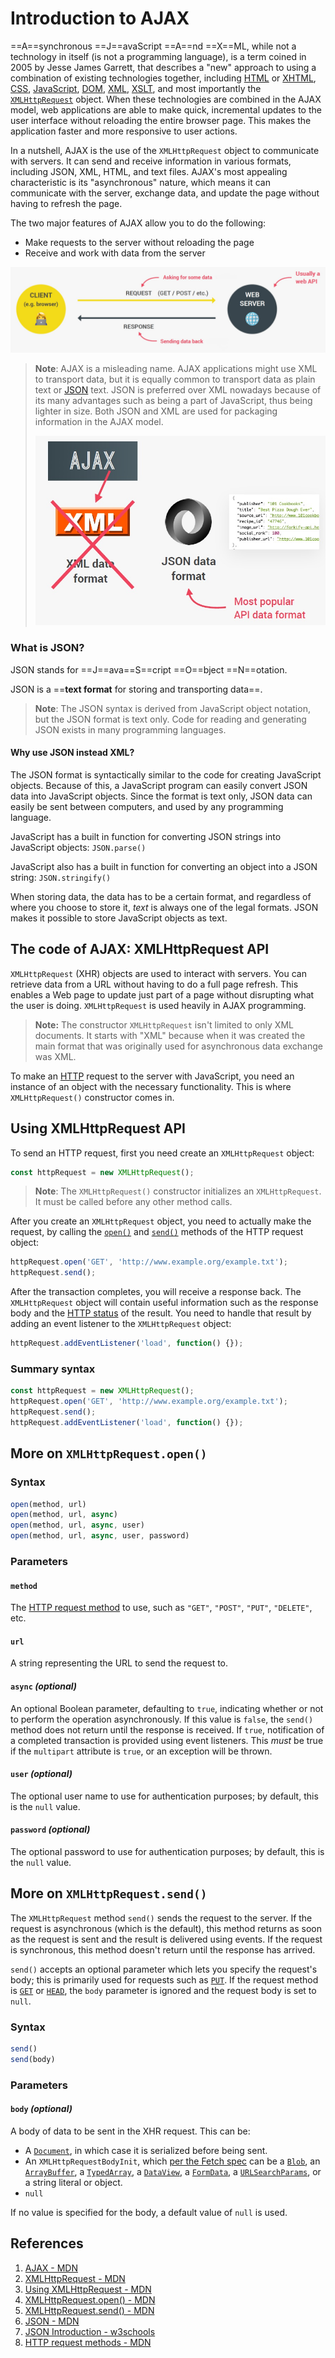 # Introduction to AJAX

==A==synchronous ==J==avaScript ==A==nd ==X==ML, while not a technology in itself (is not a programming language), is a term coined in 2005 by Jesse James Garrett, that describes a "new" approach to using a combination of existing technologies together, including [HTML](https://developer.mozilla.org/en-US/docs/Web/HTML) or [XHTML](https://developer.mozilla.org/en-US/docs/Glossary/XHTML), [CSS](https://developer.mozilla.org/en-US/docs/Web/CSS), [JavaScript](https://developer.mozilla.org/en-US/docs/Web/JavaScript), [DOM](https://developer.mozilla.org/en-US/docs/Web/API/Document_Object_Model), [XML](https://developer.mozilla.org/en-US/docs/Web/XML), [XSLT](https://developer.mozilla.org/en-US/docs/Web/XSLT), and most importantly the [`XMLHttpRequest`](https://developer.mozilla.org/en-US/docs/Web/API/XMLHttpRequest) object. When these technologies are combined in the AJAX model, web applications are able to make quick, incremental updates to the user interface without reloading the entire browser page. This makes the application faster and more responsive to user actions.

In a nutshell, AJAX is the use of the `XMLHttpRequest` object to communicate with servers. It can send and receive information in various formats, including JSON, XML, HTML, and text files. AJAX's most appealing characteristic is its "asynchronous" nature, which means it can communicate with the server, exchange data, and update the page without having to refresh the page.

The two major features of AJAX allow you to do the following:

- Make requests to the server without reloading the page
- Receive and work with data from the server

![asynchronous_ajax](../../img/asynchronous_ajax.jpg)

> **Note**: AJAX is a misleading name. AJAX applications might use XML to transport data, but it is equally common to transport data as plain text or [JSON](https://developer.mozilla.org/en-US/docs/Glossary/JSON) text. JSON is preferred over XML nowadays because of its many advantages such as being a part of JavaScript, thus being lighter in size. Both JSON and XML are used for packaging information in the AJAX model.
>
> ![async](../../img/asynchronous_api-format.jpg)

### What is JSON?

JSON stands for ==J==ava==S==cript ==O==bject ==N==otation.

JSON is a ==**text format** for storing and transporting data==.

> **Note**: The JSON syntax is derived from JavaScript object notation, but the JSON format is text only. Code for reading and generating JSON exists in many programming languages.

#### Why use JSON instead XML?

The JSON format is syntactically similar to the code for creating JavaScript objects. Because of this, a JavaScript program can easily convert JSON data into JavaScript objects. Since the format is text only, JSON data can easily be sent between computers, and used by any programming language.

JavaScript has a built in function for converting JSON strings into JavaScript objects: `JSON.parse()`

JavaScript also has a built in function for converting an object into a JSON string: `JSON.stringify()`

When storing data, the data has to be a certain format, and regardless of where you choose to store it, *text* is always one of the legal formats. JSON makes it possible to store JavaScript objects as text.

## The code of AJAX: XMLHttpRequest API

`XMLHttpRequest` (XHR) objects are used to interact with servers. You can retrieve data from a URL without having to do a full page refresh. This enables a Web page to update just part of a page without disrupting what the user is doing. `XMLHttpRequest` is used heavily in AJAX programming.

> **Note:** The constructor `XMLHttpRequest` isn't limited to only XML documents. It starts with "XML" because when it was created the main format that was originally used for asynchronous data exchange was XML.

To make an [HTTP](https://developer.mozilla.org/en-US/docs/Web/HTTP) request to the server with JavaScript, you need an instance of an object with the necessary functionality. This is where `XMLHttpRequest()` constructor comes in.

## Using XMLHttpRequest API

To send an HTTP request, first you need create an `XMLHttpRequest` object:

```js
const httpRequest = new XMLHttpRequest();
```

> **Note**: The `XMLHttpRequest()` constructor initializes an `XMLHttpRequest`. It must be called before any other method calls.

After you create an `XMLHttpRequest` object, you need to actually make the request, by calling the [`open()`](https://developer.mozilla.org/en-US/docs/Web/API/XMLHttpRequest/open) and [`send()`](https://developer.mozilla.org/en-US/docs/Web/API/XMLHttpRequest/send) methods of the HTTP request object:

```js
httpRequest.open('GET', 'http://www.example.org/example.txt');
httpRequest.send();
```

After the transaction completes, you will receive a response back. The `XMLHttpRequest` object will contain useful information such as the response body and the [HTTP status](https://developer.mozilla.org/en-US/docs/Web/HTTP/Status) of the result. You need to handle that result by adding an event listener to the `XMLHttpRequest` object:

```js
httpRequest.addEventListener('load', function() {});
```

### Summary syntax

```js
const httpRequest = new XMLHttpRequest();
httpRequest.open('GET', 'http://www.example.org/example.txt');
httpRequest.send();
httpRequest.addEventListener('load', function() {});
```

## More on `XMLHttpRequest.open()`

### Syntax

```js
open(method, url)
open(method, url, async)
open(method, url, async, user)
open(method, url, async, user, password)
```

### Parameters

#### `method`

The [HTTP request method](https://developer.mozilla.org/en-US/docs/Web/HTTP/Methods) to use, such as `"GET"`, `"POST"`, `"PUT"`, `"DELETE"`, etc.

#### `url`

A string representing the URL to send the request to.

#### `async` _(optional)_

An optional Boolean parameter, defaulting to `true`, indicating whether or not to perform the operation asynchronously. If this value is `false`, the `send()` method does not return until the response is received. If `true`, notification of a completed transaction is provided using event listeners. This *must* be true if the `multipart` attribute is `true`, or an exception will be thrown.

#### `user` _(optional)_

The optional user name to use for authentication purposes; by default, this is the `null` value.

#### `password` _(optional)_

The optional password to use for authentication purposes; by default, this is the `null` value.

## More on `XMLHttpRequest.send()`

The `XMLHttpRequest` method `send()` sends the request to the server. If the request is asynchronous (which is the default), this method returns as soon as the request is sent and the result is delivered using events. If the request is synchronous, this method doesn't return until the response has arrived.

`send()` accepts an optional parameter which lets you specify the request's body; this is primarily used for requests such as [`PUT`](https://developer.mozilla.org/en-US/docs/Web/HTTP/Methods/PUT). If the request method is [`GET`](https://developer.mozilla.org/en-US/docs/Web/HTTP/Methods/GET) or [`HEAD`](https://developer.mozilla.org/en-US/docs/Web/HTTP/Methods/HEAD), the `body` parameter is ignored and the request body is set to `null`.

### Syntax

```js
send()
send(body)
```

### Parameters

#### `body` _(optional)_

A body of data to be sent in the XHR request. This can be:

- A [`Document`](https://developer.mozilla.org/en-US/docs/Web/API/Document), in which case it is serialized before being sent.
- An `XMLHttpRequestBodyInit`, which [per the Fetch spec](https://fetch.spec.whatwg.org/#typedefdef-xmlhttprequestbodyinit) can be a [`Blob`](https://developer.mozilla.org/en-US/docs/Web/API/Blob), an [`ArrayBuffer`](https://developer.mozilla.org/en-US/docs/Web/JavaScript/Reference/Global_Objects/ArrayBuffer), a [`TypedArray`](https://developer.mozilla.org/en-US/docs/Web/JavaScript/Reference/Global_Objects/TypedArray), a [`DataView`](https://developer.mozilla.org/en-US/docs/Web/JavaScript/Reference/Global_Objects/DataView), a [`FormData`](https://developer.mozilla.org/en-US/docs/Web/API/FormData), a [`URLSearchParams`](https://developer.mozilla.org/en-US/docs/Web/API/URLSearchParams), or a string literal or object.
- `null`

If no value is specified for the body, a default value of `null` is used.

## References

1. [AJAX - MDN](https://developer.mozilla.org/en-US/docs/Web/Guide/AJAX)
2. [XMLHttpRequest - MDN](https://developer.mozilla.org/en-US/docs/Web/API/XMLHttpRequest)
3. [Using XMLHttpRequest - MDN](https://developer.mozilla.org/en-US/docs/Web/API/XMLHttpRequest/Using_XMLHttpRequest)
4. [XMLHttpRequest.open() - MDN](https://developer.mozilla.org/en-US/docs/Web/API/XMLHttpRequest/open)
5. [XMLHttpRequest.send() - MDN](https://developer.mozilla.org/en-US/docs/Web/API/XMLHttpRequest/send)
6. [JSON - MDN](https://developer.mozilla.org/en-US/docs/Glossary/JSON)
7. [JSON Introduction - w3schools](https://www.w3schools.com/js/js_json_intro.asp)
8. [HTTP request methods - MDN](https://developer.mozilla.org/en-US/docs/Web/HTTP/Methods)


